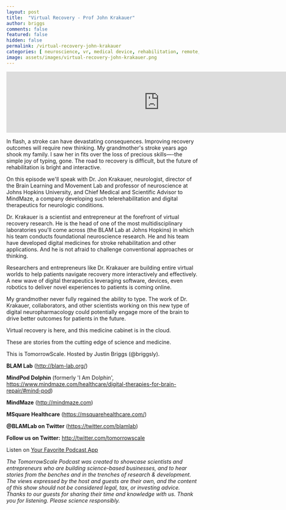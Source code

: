 ```yaml
---
layout: post
title:  "Virtual Recovery - Prof John Krakauer"
author: briggs
comments: false
featured: false
hidden: false
permalink: /virtual-recovery-john-krakauer
categories: [ neuroscience, vr, medical device, rehabilitation, remote, startup ]
image: assets/images/virtual-recovery-john-krakauer.png
---
```


<iframe src="https://anchor.fm/tomorrowscale/embed/episodes/Virtual-Recovery---John-Krakauer-etrbt7" height="160px" width="800px" frameborder="0" scrolling="no"></iframe>

In flash, a stroke can have devastating consequences. Improving recovery outcomes will require new thinking. My grandmother's stroke years ago shook my family. I saw her in fits over the loss of precious skills—-the simple joy of typing, gone. The road to recovery is difficult, but the future of rehabilitation is bright and interactive.

On this episode we'll speak with Dr. Jon Krakauer, neurologist, director of the Brain Learning and Movement Lab and professor of neuroscience at Johns Hopkins University, and Chief Medical and Scientific Advisor to MindMaze, a company developing such telerehabilitation and digital therapeutics for neurologic conditions.

Dr. Krakauer is a scientist and entrepreneur at the forefront of virtual recovery research. He is the head of one of the most multidisciplinary laboratories you'll come across (the BLAM Lab at Johns Hopkins) in which his team conducts foundational neuroscience research. He and his team have developed digital medicines for stroke rehabilitation and other applications. And he is not afraid to challenge conventional approaches or thinking.

Researchers and entrepreneurs like Dr. Krakauer are building entire virtual worlds to help patients navigate recovery more interactively and effectively. A new wave of digital therapeutics leveraging software, devices, even robotics to deliver novel experiences to patients is coming online.

My grandmother never fully regained the ability to type. The work of Dr. Krakauer, collaborators, and other scientists working on this new type of digital neuropharmacology could potentially engage more of the brain to drive better outcomes for patients in the future. 

Virtual recovery is here, and this medicine cabinet is in the cloud.

These are stories from the cutting edge of science and medicine.

This is TomorrowScale. Hosted by Justin Briggs (@briggsly).

**BLAM Lab** (http://blam-lab.org/)

**MindPod Dolphin** (formerly 'I Am Dolphin', https://www.mindmaze.com/healthcare/digital-therapies-for-brain-repair/#mind-pod)

**MindMaze** (http://mindmaze.com)

**MSquare Healthcare** (https://msquarehealthcare.com/)

**@BLAMLab on Twitter** (https://twitter.com/blamlab)

**Follow us on Twitter:** <a href="http://twitter.com/tomorrowscale" target="_blank" rel="noopener ugc noreferrer">http://twitter.com/tomorrowscale</a>

Listen on [Your Favorite Podcast App](https://anchor.fm/tomorrowscale/)

*The TomorrowScale Podcast was created to showcase scientists and entrepreneurs who are building science-based businesses, and to hear stories from the benches and in the trenches of research & development. The views expressed by the host and guests are their own, and the content of this show should not be considered legal, tax, or investing advice. Thanks to our guests for sharing their time and knowledge with us. Thank you for listening. Please science responsibly.*